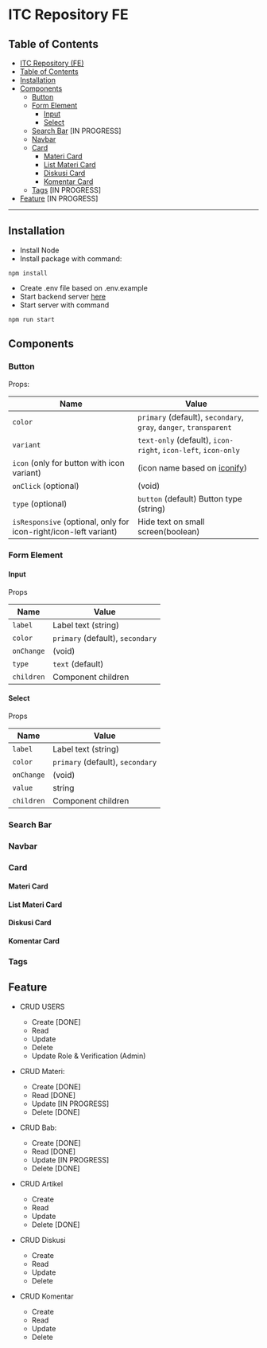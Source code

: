 
# ITC Repository FE

## Table of Contents

- [ITC Repository (FE)](#itc-repository-fe)
- [Table of Contents](#table-of-contents)
- [Installation](#installation)
- [Components](#component)
  - [Button](#button)
  - [Form Element](#form-element)
    - [Input](#input)
    - [Select](select)
  - [Search Bar](#search-bar) [IN PROGRESS]
  - [Navbar](#navbar)
  - [Card](#card)
    - [Materi Card](#materi-card)
    - [List Materi Card](#list-materi-card)
    - [Diskusi Card](#diskusi-card)
    - [Komentar Card](#komentar-card)
  - [Tags](#tags) [IN PROGRESS]
- [Feature](#feature) [IN PROGRESS]

---

## Installation

- Install Node
- Install package with command:

```text
npm install
```

- Create .env file based on .env.example
- Start backend server [here](https://github.com/riobintang/repo_itc/)
- Start server with command

```text
npm run start
```

## Components

### Button

Props:

| Name                                                             | Value                                                         |
| ---------------------------------------------------------------- | ------------------------------------------------------------- |
| `color`                                                          | `primary` (default), `secondary`, `gray`, `danger`, `transparent` |
| `variant`                                                        | `text-only` (default), `icon-right`, `icon-left`, `icon-only`    |
| `icon` (only for button with icon variant)                       | (icon name based on [iconify](https://iconify.design/))       |
| `onClick` (optional)                                             | (void)                                                        |
| `type` (optional)                                                | `button` (default) Button type (string)                       |
| `isResponsive` (optional, only for icon-right/icon-left variant) | Hide text on small screen(boolean)                            |

### Form Element

#### Input

Props

| Name                     | Value                           |
| ------------------------ | ------------------------------- |
| `label`                  | Label text (string)             |
| `color`                  | `primary` (default), `secondary` |
| `onChange`    | (void)                          |
| `type`                   | `text` (default)                |
|`children` | Component children

#### Select

Props

| Name                     | Value                           |
| ------------------------ | ------------------------------- |
| `label`                  | Label text (string)             |
| `color`                  | `primary` (default), `secondary` |
| `onChange`    | (void)                          |
| `value`                   | string                |
|`children` | Component children


### Search Bar

### Navbar

### Card

#### Materi Card

#### List Materi Card

#### Diskusi Card

#### Komentar Card

### Tags

## Feature

- CRUD USERS
  - Create [DONE]
  - Read
  - Update
  - Delete 
  - Update Role & Verification (Admin)
   
- CRUD Materi:
  - Create [DONE]
  - Read [DONE]
  - Update [IN PROGRESS]
  - Delete [DONE]
        
-   CRUD Bab:
    -   Create [DONE]
    -   Read [DONE]
    -   Update [IN PROGRESS]
    -   Delete [DONE]
        
-   CRUD Artikel
    -   Create
    -   Read
    -   Update
    -   Delete [DONE]

-   CRUD Diskusi
    -   Create
    -   Read
    -   Update
    -   Delete
  
-   CRUD Komentar
    -   Create
    -   Read
    -   Update
    -   Delete
